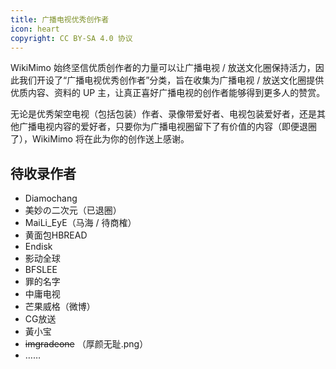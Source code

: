 ```yaml
---
title: 广播电视优秀创作者
icon: heart
copyright: CC BY-SA 4.0 协议
---
```


WikiMimo 始终坚信优质创作者的力量可以让广播电视 / 放送文化圈保持活力，因此我们开设了“广播电视优秀创作者”分类，旨在收集为广播电视 / 放送文化圈提供优质内容、资料的 UP 主，让真正喜好广播电视的创作者能够得到更多人的赞赏。

无论是优秀架空电视（包括包装）作者、录像带爱好者、电视包装爱好者，还是其他广播电视内容的爱好者，只要你为广播电视圈留下了有价值的内容（即便退圈了），WikiMimo 将在此为你的创作送上感谢。

## 待收录作者

- Diamochang
- 美妙の二次元（已退圈）
- MaiLi_EyE（马海 / 待商榷）
- 黄面包HBREAD
- Endisk
- 影动全球
- BFSLEE
- 罪的名字
- 中庸电视
- 芒果威格（微博）
- CG放送
- 黃小宝
- ~~imgradeone~~ （厚颜无耻.png）
- ……
<!-- - BaiVideo（已退圈 / 暂时注释掉 / 待商榷 / 争议内容） -->

